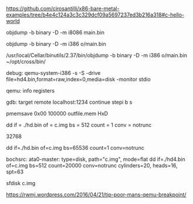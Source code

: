 https://github.com/cirosantilli/x86-bare-metal-examples/tree/b4e4c124a3c3c329dcf09a5697237ed3b216a318#c-hello-world

objdump -b binary -D -m i8086 main.bin

objdump -b binary -D -m i386 o/main.bin

/usr/local/Cellar/binutils/2.37/bin/objdump -b binary -D -m i386 o/main.bin
~/opt/cross/bin/

debug:
qemu-system-i386 -s -S -drive file=hd4.bin,format=raw,index=0,media=disk -monitor stdio

qemu:
   info registers
   
gdb:
   target remote localhost:1234 
   continue
   stepi
   b
   s


pmemsave 0x00 100000 outfile.mem
HxD



dd if = ./hd.bin of = c.img bs = 512 count = 1 conv = notrunc

32768

dd if=./hd.bin of=c.img bs=65536 count=1 conv=notrunc

bochsrc: ata0-master: type=disk, path="c.img", mode=flat
dd if=./hd4.bin of=c.img bs=512 count=20000 conv=notrunc
cylinders=20, heads=16, spt=63

sfdisk c.img


https://rwmj.wordpress.com/2016/04/21/tip-poor-mans-qemu-breakpoint/